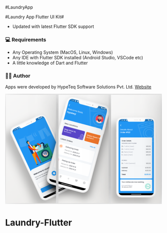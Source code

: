#LaundryApp

#Laundry App Flutter UI Kit#

- Updated with latest Flutter SDK support

### 💻 Requirements

- Any Operating System (MacOS, Linux, Windows)
- Any IDE with Flutter SDK installed (Android Studio, VSCode etc)
- A little knowledge of Dart and Flutter

### 👨‍💻 Author

Apps were developed by HypeTeq Software Solutions Pvt. Ltd. [Website](https://hypeteq.com/)

![](banner.png)

# Laundry-Flutter
